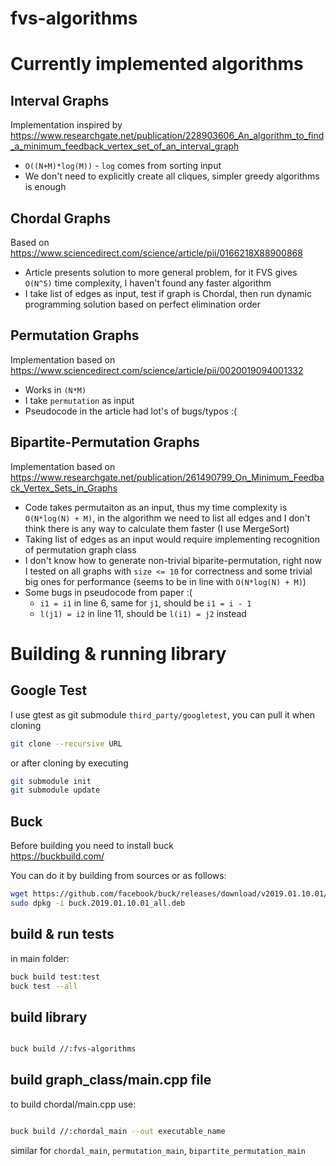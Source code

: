 # fvs-algorithms


# Currently implemented algorithms

## Interval Graphs

Implementation inspired by https://www.researchgate.net/publication/228903606_An_algorithm_to_find_a_minimum_feedback_vertex_set_of_an_interval_graph

* `O((N+M)*log(M))` - `log` comes from sorting input
* We don't need to explicitly create all cliques, simpler greedy algorithms is enough 

## Chordal Graphs

Based on https://www.sciencedirect.com/science/article/pii/0166218X88900868

* Article presents solution to more general problem, for it FVS gives `O(N^5)` time complexity, I haven't found any faster algorithm
* I take list of edges as input, test if graph is Chordal, then run dynamic programming solution based on perfect elimination order

## Permutation Graphs

Implementation based on https://www.sciencedirect.com/science/article/pii/0020019094001332
* Works in `(N*M)`
* I take `permutation` as input
* Pseudocode in the article had lot's of bugs/typos :(

## Bipartite-Permutation Graphs

Implementation based on https://www.researchgate.net/publication/261490799_On_Minimum_Feedback_Vertex_Sets_in_Graphs

* Code takes permutaiton as an input, thus my time complexity is `O(N*log(N) + M)`, in the algorithm we need to list all edges and I don't think there is any way to calculate them faster (I use MergeSort)
* Taking list of edges as an input would require implementing recognition of permutation graph class
* I don't know how to generate non-trivial biparite-permutation, right now I tested on all graphs with `size <= 10` for correctness and some trivial big ones for performance (seems to be in line with `O(N*log(N) + M)`)
* Some bugs in pseudocode from paper :(
  * `i1 = i1` in line 6, same for `j1`, should be `i1 = i - 1`
  * `l(j1) = i2` in line 11, should be `l(i1) = j2` instead 



# Building & running library

## Google Test
I use gtest as git submodule `third_party/googletest`, you can pull it when cloning  
```bash
git clone --recursive URL
```  
or after cloning by executing 
```bash
git submodule init
git submodule update
```

## Buck

Before building you need to install buck  
https://buckbuild.com/  

You can do it by building from sources or as follows:

```bash
wget https://github.com/facebook/buck/releases/download/v2019.01.10.01/buck.2019.01.10.01_all.deb
sudo dpkg -i buck.2019.01.10.01_all.deb
```

## build & run tests

in main folder:

```bash
buck build test:test
buck test --all
```

## build library

```bash

buck build //:fvs-algorithms

```

## build graph_class/main.cpp file

to build chordal/main.cpp use:

```bash

buck build //:chordal_main --out executable_name

```

similar for `chordal_main`, `permutation_main`, `bipartite_permutation_main`




